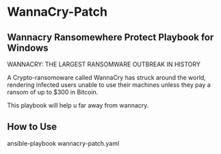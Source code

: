 # WannaCry-Patch
## Wannacry Ransomewhere Protect Playbook for Windows

WANNACRY: THE LARGEST RANSOMWARE OUTBREAK IN HISTORY

A Crypto-ransomoware called WannaCry has struck around the world, rendering infected users unable to use their machines unless they pay a ransom of up to $300 in Bitcoin.

This playbook will help u far away from wannacry.

## How to Use

ansible-playbook wannacry-patch.yaml
